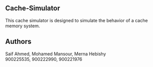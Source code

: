 ## Cache-Simulator
This cache simulator is designed to simulate the behavior of a cache memory system.
## Authors
Saif Ahmed, Mohamed Mansour, Merna Hebishy  
900225535, 900222990, 900221976
